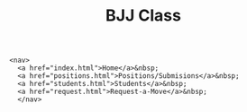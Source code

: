 <DOCTYPE HTML>
<HTML lang="en">

  <head>
    <title>BJJ History, stuff I teach</title>
    <meta charset="utf-8">
    <link rel="stylesheet" href="bjj.css>
    <meta name="description" content="What I teach every night at Bjj Class"
  </head>

  <body>
    <div id="wrapper">
      <header>
        <h1>BJJ Class</h1>
      </header>

      <nav>
        <a href="index.html">Home</a>&nbsp;
        <a href="positions.html">Positions/Submisions</a>&nbsp;
        <a href="students.html">Students</a>&nbsp;
        <a href="request.html">Request-a-Move</a>&nbsp;
        </nav>

  </body>
</html>

